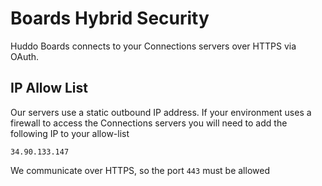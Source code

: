 # Boards Hybrid Security

Huddo Boards connects to your Connections servers over HTTPS via OAuth.

## IP Allow List

Our servers use a static outbound IP address. If your environment uses a firewall to access the Connections servers you will need to add the following IP to your allow-list

    34.90.133.147

We communicate over HTTPS, so the port `443` must be allowed
